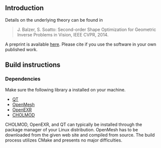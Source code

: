 ## Introduction

Details on the underlying theory can be found in

> J. Balzer, S. Soatto: Second-order Shape Optimization for Geometric Inverse Problems in Vision, IEEE CVPR, 2014.

A preprint is available [here](http://arxiv.org/abs/1311.2626). Please cite if you use the software in your own published work.

## Build instructions ##

### Dependencies ###

Make sure the following library a installed on your machine. 

- [QT](http://qt-project.org/) 
- [OpenMesh](http://www.openmesh.org/‎)
- [OpenEXR](http://www.openexr.com/)
- [CHOLMOD](http://www.cise.ufl.edu/research/sparse/cholmod/)

CHOLMOD, OpenEXR, and QT can typically be installed through the package manager
of your Linux distribution. OpenMesh has to be downloaded from the given web site
and compiled from source. The build process utilizes CMake and presents no major
difficulties.



